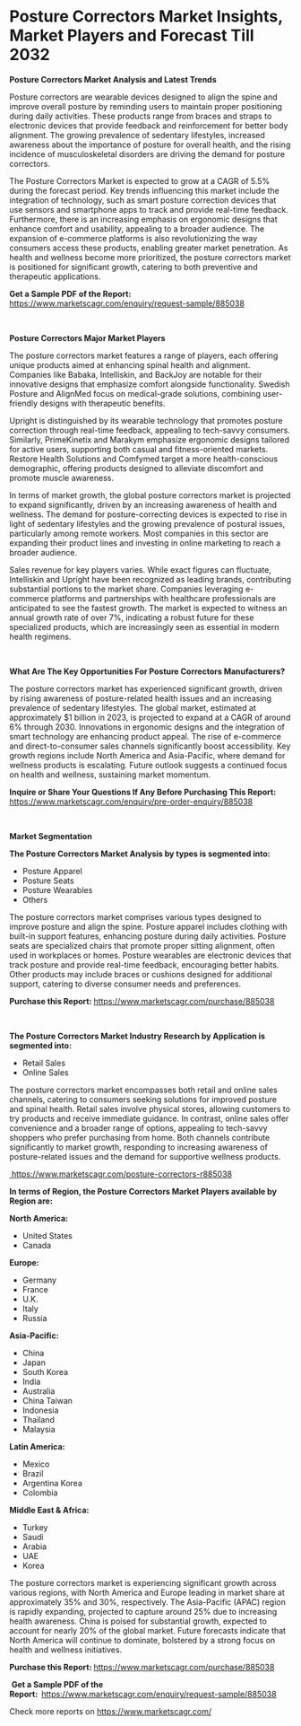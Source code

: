 <p><h1>Posture Correctors Market Insights, Market Players and Forecast Till 2032</h1></p><p><strong>Posture Correctors Market Analysis and Latest Trends</strong></p>
<p><p>Posture correctors are wearable devices designed to align the spine and improve overall posture by reminding users to maintain proper positioning during daily activities. These products range from braces and straps to electronic devices that provide feedback and reinforcement for better body alignment. The growing prevalence of sedentary lifestyles, increased awareness about the importance of posture for overall health, and the rising incidence of musculoskeletal disorders are driving the demand for posture correctors.</p><p>The Posture Correctors Market is expected to grow at a CAGR of 5.5% during the forecast period. Key trends influencing this market include the integration of technology, such as smart posture correction devices that use sensors and smartphone apps to track and provide real-time feedback. Furthermore, there is an increasing emphasis on ergonomic designs that enhance comfort and usability, appealing to a broader audience. The expansion of e-commerce platforms is also revolutionizing the way consumers access these products, enabling greater market penetration. As health and wellness become more prioritized, the posture correctors market is positioned for significant growth, catering to both preventive and therapeutic applications.</p></p>
<p><strong>Get a Sample PDF of the Report:&nbsp;</strong> <a href="https://www.marketscagr.com/enquiry/request-sample/885038?utm_campaign=1902&utm_medium=2&utm_source=Github&utm_content=ia&utm_term=08022025&utm_id=posture-correctors">https://www.marketscagr.com/enquiry/request-sample/885038</a></p>
<p>&nbsp;</p>
<p><strong>Posture Correctors Major Market Players</strong></p>
<p><p>The posture correctors market features a range of players, each offering unique products aimed at enhancing spinal health and alignment. Companies like Babaka, Intelliskin, and BackJoy are notable for their innovative designs that emphasize comfort alongside functionality. Swedish Posture and AlignMed focus on medical-grade solutions, combining user-friendly designs with therapeutic benefits.</p><p>Upright is distinguished by its wearable technology that promotes posture correction through real-time feedback, appealing to tech-savvy consumers. Similarly, PrimeKinetix and Marakym emphasize ergonomic designs tailored for active users, supporting both casual and fitness-oriented markets. Restore Health Solutions and Comfymed target a more health-conscious demographic, offering products designed to alleviate discomfort and promote muscle awareness.</p><p>In terms of market growth, the global posture correctors market is projected to expand significantly, driven by an increasing awareness of health and wellness. The demand for posture-correcting devices is expected to rise in light of sedentary lifestyles and the growing prevalence of postural issues, particularly among remote workers. Most companies in this sector are expanding their product lines and investing in online marketing to reach a broader audience.</p><p>Sales revenue for key players varies. While exact figures can fluctuate, Intelliskin and Upright have been recognized as leading brands, contributing substantial portions to the market share. Companies leveraging e-commerce platforms and partnerships with healthcare professionals are anticipated to see the fastest growth. The market is expected to witness an annual growth rate of over 7%, indicating a robust future for these specialized products, which are increasingly seen as essential in modern health regimens.</p></p>
<p>&nbsp;</p>
<p><strong>What Are The Key Opportunities For Posture Correctors Manufacturers?</strong></p>
<p><p>The posture correctors market has experienced significant growth, driven by rising awareness of posture-related health issues and an increasing prevalence of sedentary lifestyles. The global market, estimated at approximately $1 billion in 2023, is projected to expand at a CAGR of around 6% through 2030. Innovations in ergonomic designs and the integration of smart technology are enhancing product appeal. The rise of e-commerce and direct-to-consumer sales channels significantly boost accessibility. Key growth regions include North America and Asia-Pacific, where demand for wellness products is escalating. Future outlook suggests a continued focus on health and wellness, sustaining market momentum.</p></p>
<p><strong>Inquire or Share Your Questions If Any Before Purchasing This Report:</strong> <a href="https://www.marketscagr.com/enquiry/pre-order-enquiry/885038?utm_campaign=1902&utm_medium=2&utm_source=Github&utm_content=ia&utm_term=08022025&utm_id=posture-correctors">https://www.marketscagr.com/enquiry/pre-order-enquiry/885038</a></p>
<p>&nbsp;</p>
<p><strong>Market Segmentation</strong></p>
<p><strong>The Posture Correctors Market Analysis by types is segmented into:</strong></p>
<p><ul><li>Posture Apparel</li><li>Posture Seats</li><li>Posture Wearables</li><li>Others</li></ul></p>
<p><p>The posture correctors market comprises various types designed to improve posture and align the spine. Posture apparel includes clothing with built-in support features, enhancing posture during daily activities. Posture seats are specialized chairs that promote proper sitting alignment, often used in workplaces or homes. Posture wearables are electronic devices that track posture and provide real-time feedback, encouraging better habits. Other products may include braces or cushions designed for additional support, catering to diverse consumer needs and preferences.</p></p>
<p><strong>Purchase this Report:&nbsp;</strong><a href="https://www.marketscagr.com/purchase/885038?utm_campaign=1902&utm_medium=2&utm_source=Github&utm_content=ia&utm_term=08022025&utm_id=posture-correctors">https://www.marketscagr.com/purchase/885038</a></p>
<p>&nbsp;</p>
<p><strong>The Posture Correctors Market Industry Research by Application is segmented into:</strong></p>
<p><ul><li>Retail Sales</li><li>Online Sales</li></ul></p>
<p><p>The posture correctors market encompasses both retail and online sales channels, catering to consumers seeking solutions for improved posture and spinal health. Retail sales involve physical stores, allowing customers to try products and receive immediate guidance. In contrast, online sales offer convenience and a broader range of options, appealing to tech-savvy shoppers who prefer purchasing from home. Both channels contribute significantly to market growth, responding to increasing awareness of posture-related issues and the demand for supportive wellness products.</p></p>
<p><a href="https://www.marketscagr.com/posture-correctors-r885038?utm_campaign=1902&utm_medium=2&utm_source=Github&utm_content=ia&utm_term=08022025&utm_id=posture-correctors">&nbsp;https://www.marketscagr.com/posture-correctors-r885038</a></p>
<p><strong>In terms of Region, the Posture Correctors Market Players available by Region are:</strong></p>
<p>
    <p> <strong> North America: </strong>
        <ul>
            <li>United States</li>
            <li>Canada</li>
        </ul>
        </p> 
    <p> <strong> Europe: </strong>
        <ul>
            <li>Germany</li>
            <li>France</li>
            <li>U.K.</li>
            <li>Italy</li>
            <li>Russia</li>
        </ul>
        </p> 
    <p> <strong> Asia-Pacific: </strong>
        <ul>
            <li>China</li>
            <li>Japan</li>
            <li>South Korea</li>
            <li>India</li>
            <li>Australia</li>
            <li>China Taiwan</li>
            <li>Indonesia</li>
            <li>Thailand</li>
            <li>Malaysia</li>
        </ul>
        </p> 
    <p> <strong> Latin America: </strong>
        <ul>
            <li>Mexico</li>
            <li>Brazil</li>
            <li>Argentina Korea</li>
            <li>Colombia</li>
        </ul>
        </p> 
    <p> <strong> Middle East & Africa: </strong>
        <ul>
            <li>Turkey</li>
            <li>Saudi</li>
            <li>Arabia</li>
            <li>UAE</li>
            <li>Korea</li>
        </ul>
    </p>
    </p>
<p><p>The posture correctors market is experiencing significant growth across various regions, with North America and Europe leading in market share at approximately 35% and 30%, respectively. The Asia-Pacific (APAC) region is rapidly expanding, projected to capture around 25% due to increasing health awareness. China is poised for substantial growth, expected to account for nearly 20% of the global market. Future forecasts indicate that North America will continue to dominate, bolstered by a strong focus on health and wellness initiatives.</p></p>
<p><strong>Purchase this Report: </strong><a href="https://www.marketscagr.com/purchase/885038?utm_campaign=1902&utm_medium=2&utm_source=Github&utm_content=ia&utm_term=08022025&utm_id=posture-correctors">https://www.marketscagr.com/purchase/885038</a></p>
<p>&nbsp;<strong>Get a Sample PDF of the Report:&nbsp;&nbsp;</strong><a href="https://www.marketscagr.com/enquiry/request-sample/885038?utm_campaign=1902&utm_medium=2&utm_source=Github&utm_content=ia&utm_term=08022025&utm_id=posture-correctors">https://www.marketscagr.com/enquiry/request-sample/885038</a></p>
<p><strong></strong></p>
<p>Check more reports on <a href="https://www.marketscagr.com/?utm_campaign=1902&utm_medium=2&utm_source=Github&utm_content=ia&utm_term=08022025&utm_id=posture-correctors">https://www.marketscagr.com/</a></p>